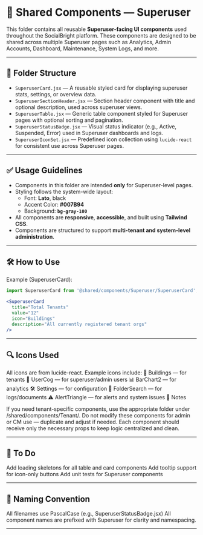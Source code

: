 # 🧩 Shared Components — Superuser

This folder contains all reusable **Superuser-facing UI components** used throughout the SocialBright platform. These components are designed to be shared across multiple Superuser pages such as Analytics, Admin Accounts, Dashboard, Maintenance, System Logs, and more.

---

## 📁 Folder Structure

- `SuperuserCard.jsx` — A reusable styled card for displaying superuser stats, settings, or overview data.
- `SuperuserSectionHeader.jsx` — Section header component with title and optional description, used across superuser views.
- `SuperuserTable.jsx` — Generic table component styled for Superuser pages with optional sorting and pagination.
- `SuperuserStatusBadge.jsx` — Visual status indicator (e.g., Active, Suspended, Error) used in Superuser dashboards and logs.
- `SuperuserIconSet.jsx` — Predefined icon collection using `lucide-react` for consistent use across Superuser pages.

---

## ✅ Usage Guidelines

- Components in this folder are intended **only** for Superuser-level pages.
- Styling follows the system-wide layout:
  - Font: **Lato**, black
  - Accent Color: **#007B94**
  - Background: **`bg-gray-100`**
- All components are **responsive**, **accessible**, and built using **Tailwind CSS**.
- Components are structured to support **multi-tenant and system-level administration**.

---

## 🛠️ How to Use

Example (SuperuserCard):

```jsx
import SuperuserCard from '@shared/components/Superuser/SuperuserCard';

<SuperuserCard
  title="Total Tenants"
  value="12"
  icon="Buildings"
  description="All currently registered tenant orgs"
/>
```
---

## 🔍 Icons Used

All icons are from lucide-react. Example icons include:
🏢 Buildings — for tenants
👤 UserCog — for superuser/admin users
📊 BarChart2 — for analytics
🛠️ Settings — for configuration
📁 FolderSearch — for logs/documents
⚠️ AlertTriangle — for alerts and system issues
🚨 Notes

If you need tenant-specific components, use the appropriate folder under /shared/components/Tenant/.
Do not modify these components for admin or CM use — duplicate and adjust if needed.
Each component should receive only the necessary props to keep logic centralized and clean.

---

## 🔄 To Do

 Add loading skeletons for all table and card components
 Add tooltip support for icon-only buttons
 Add unit tests for Superuser components

---

## 🧼 Naming Convention

All filenames use PascalCase (e.g., SuperuserStatusBadge.jsx)
All component names are prefixed with Superuser for clarity and namespacing.

---
